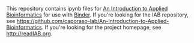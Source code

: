This repository contains ipynb files for [An Introduction to Applied Bioinformatics](http://readIAB.org) for use with [Binder](https://mybinder.org). If you're looking for the IAB repository, see https://github.com/caporaso-lab/An-Introduction-to-Applied-Bioinformatics. If you're looking for the project homepage, see http://readIAB.org.
